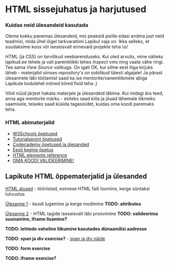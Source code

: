 # HTML sissejuhatus ja harjutused

### Kuidas neid ülesandeid kasutada
Oleme kokku panemas ülesandeid, mis peaksid pixlile edasi andma just neid teadmisi, mida ühel õigel tarkvaratiimi Lapikul vaja on. Ikka selleks, et suudaksime koos või iseseisvalt erinevaid projekte teha \o/

HTML (ja CSS) on tarvilikud veebiarenduseks. Kui oled arvutis, mine näiteks lapikud.ee lehele ja vali paremklikki tehes *Inspect* vms ning vaata vähe ringi. Tee sama *View Source* valikuga. On igati OK, kui silme eest liiga kirjuks läheb - materjalid siinses *repository*'s on sobilikud täiesti algajale! Ja pärast ülesannete läbi töötamist saad ka ise mentorite/vanemliikmete abiga Lapikute kodulehel mõned kiired fixid teha ;)

Võid nüüd järjest hakata materjale ja ülesandeid läbima. Kui midagi ära teed, anna aga mentorile märku - esiteks saad kiita ja jõuad lähemale liikmeks saamisele, teiseks saad küsida tagasisidet, kuidas oma koodi paremaks teha.


### HTML abimaterjalid

* [W3Schools õpetused](https://www.w3schools.com)
* [Tutorialspoint õpetused](http://www.tutorialspoint.com/html/html_quick_guide.htm)
* [Codecademy õpetused ja ülesanded](https://www.codecademy.com/learn/learn-html)
* [Eesti keelne õpetus](https://et.wikibooks.org/wiki/HTML)
* [HTML elements reference](https://developer.mozilla.org/en-US/docs/Web/HTML/Element)
* [OMA KOODI VALIDEERIMINE!](https://validator.w3.org/#validate_by_input)

## Lapikute HTML õppematerjalid ja ülesanded

[HTML alused](../HTML/HTML_alused.md) - tööriistad, esimese HTML faili loomine, kerge süntaksi tutvustus

[Ülesanne 1](../HTML/HTML_task1.md) - koodi lugemine ja kerge modimine **TODO: attributes**

[Ülesanne 2](../HTML/HTML_task2.md) - HTML tagide iseseisvalt läbi proovimine  **TODO: valideerima suunamine, iframe lisamine?**

**TODO: lehtede vaheline liikumine kasutades dünaamilisi aadresse**

**TODO: span ja div exercise?** - [span ja div näide](../HTML/div_span_example.md)

**TODO: form exercise**

**TODO: iframe exercise?**
